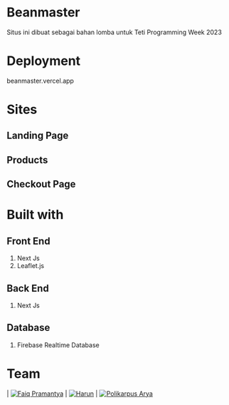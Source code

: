 # Beanmaster

Situs ini dibuat sebagai bahan lomba untuk Teti Programming Week 2023

# Deployment
beanmaster.vercel.app

# Sites

## Landing Page
## Products
## Checkout Page

# Built with

## Front End
1. Next Js
2. Leaflet.js

## Back End
1. Next Js

## Database
1. Firebase Realtime Database

# Team
|  [![Faiq Pramantya](https://avatars.githubusercontent.com/u/138311752?v=4&s=144)](https://github.com/faiqpr) | [![Harun](https://avatars.githubusercontent.com/u/78070957?v=4&s=144)](https://github.com/runs664) | [![Polikarpus Arya](https://avatars.githubusercontent.com/u/103818115?v=4&s=144)](https://github.com/mie-intel)
